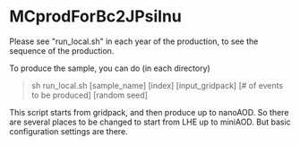 # MCprodForBc2JPsilnu

Please see "run_local.sh" in each year of the production,
to see the sequence of the production. 

To produce the sample, you can do (in each directory)

> sh run_local.sh [sample_name] [index] [input_gridpack] [# of events to be produced] [random seed]

This script starts from gridpack, and then produce up to nanoAOD. 
So there are several places to be changed to start from LHE up to miniAOD. But basic configuration settings are there. 

